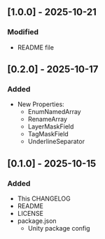 ## [1.0.0] - 2025-10-21

### Modified
- README file

## [0.2.0] - 2025-10-17

### Added
- New Properties:
  - EnumNamedArray
  - RenameArray
  - LayerMaskField
  - TagMaskField
  - UnderlineSeparator

## [0.1.0] - 2025-10-15

### Added
- This CHANGELOG
- README
- LICENSE
- package.json
  - Unity package config
